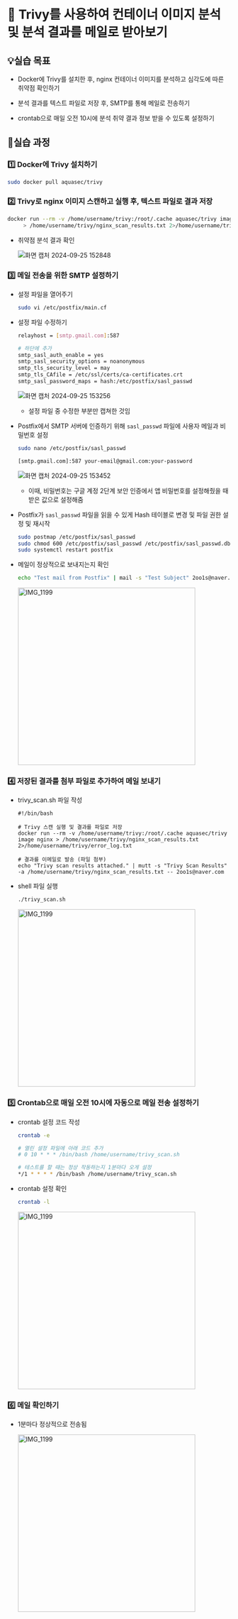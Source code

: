 # 🔮 Trivy를 사용하여 컨테이너 이미지 분석 및 분석 결과를 메일로 받아보기

## 💡실습 목표

- Docker에 Trivy를 설치한 후, nginx 컨테이너 이미지를 분석하고 심각도에 따른 취약점 확인하기
- 분석 결과를 텍스트 파일로 저장 후, SMTP를 통해 메일로 전송하기

- crontab으로 매일 오전 10시에 분석 취약 결과 정보 받을 수 있도록 설정하기

## 🧾실습 과정

### 1️⃣ Docker에 Trivy 설치하기

```bash
sudo docker pull aquasec/trivy
```

### 2️⃣ Trivy로 nginx 이미지 스캔하고 실행 후, 텍스트 파일로 결과 저장

```bash
docker run --rm -v /home/username/trivy:/root/.cache aquasec/trivy image nginx \
     > /home/username/trivy/nginx_scan_results.txt 2>/home/username/trivy/error_log.txt
```

- 취약점 분석 결과 확인

  ![화면 캡처 2024-09-25 152848](https://github.com/user-attachments/assets/2c7b43b1-7689-4bc3-91ad-0c1b3e455f4a)

### 3️⃣ 메일 전송을 위한 SMTP 설정하기

- 설정 파일을 열어주기

  ```bash
  sudo vi /etc/postfix/main.cf
  ```

- 설정 파일 수정하기

  ```bash
  relayhost = [smtp.gmail.com]:587

  # 하단에 추가
  smtp_sasl_auth_enable = yes
  smtp_sasl_security_options = noanonymous
  smtp_tls_security_level = may
  smtp_tls_CAfile = /etc/ssl/certs/ca-certificates.crt
  smtp_sasl_password_maps = hash:/etc/postfix/sasl_passwd
  ```

  ![화면 캡처 2024-09-25 153256](https://github.com/user-attachments/assets/09df0497-5a48-4b07-bb12-ddc2feea275e)

  - 설정 파일 중 수정한 부분만 캡쳐한 것임

- Postfix에서 SMTP 서버에 인증하기 위해 `sasl_passwd` 파일에 사용자 메일과 비밀번호 설정

  ```bash
  sudo nano /etc/postfix/sasl_passwd

  [smtp.gmail.com]:587 your-email@gmail.com:your-password
  ```

  ![화면 캡처 2024-09-25 153452](https://github.com/user-attachments/assets/38bf3508-13c2-4770-bc80-b2a72bcf40be)

  - 이때, 비밀번호는 구글 계정 2단계 보안 인증에서 앱 비밀번호를 설정해줬을 때 받은 값으로 설정해줌

- Postfix가 `sasl_passwd` 파일을 읽을 수 있게 Hash 테이블로 변경 및 파일 권한 설정 및 재시작

  ```bash
  sudo postmap /etc/postfix/sasl_passwd
  sudo chmod 600 /etc/postfix/sasl_passwd /etc/postfix/sasl_passwd.db
  sudo systemctl restart postfix
  ```

- 메일이 정상적으로 보내지는지 확인

  ```bash
  echo "Test mail from Postfix" | mail -s "Test Subject" 2oo1s@naver.com
  ```

  <img src="https://github.com/user-attachments/assets/1b446129-5b70-4fa8-ae30-bd01ad86efdd" alt="IMG_1199" width="400"/>

### 4️⃣ 저장된 결과를 첨부 파일로 추가하여 메일 보내기

- trivy_scan.sh 파일 작성

  ```shell
  #!/bin/bash

  # Trivy 스캔 실행 및 결과를 파일로 저장
  docker run --rm -v /home/username/trivy:/root/.cache aquasec/trivy image nginx > /home/username/trivy/nginx_scan_results.txt 2>/home/username/trivy/error_log.txt

  # 결과를 이메일로 발송 (파일 첨부)
  echo "Trivy scan results attached." | mutt -s "Trivy Scan Results" -a /home/username/trivy/nginx_scan_results.txt -- 2oo1s@naver.com
  ```

- shell 파일 실행

  ```bash
  ./trivy_scan.sh
  ```

    <img src="https://github.com/user-attachments/assets/0cda072a-f079-48c4-8156-a7a02a3f9030" alt="IMG_1199" width="400"/>

### 5️⃣ Crontab으로 매일 오전 10시에 자동으로 메일 전송 설정하기

- crontab 설정 코드 작성

  ```bash
  crontab -e

  # 열린 설정 파일에 아래 코드 추가
  # 0 10 * * * /bin/bash /home/username/trivy_scan.sh

  # 테스트를 할 때는 정상 작동하는지 1분마다 오게 설정
  */1 * * * * /bin/bash /home/username/trivy_scan.sh
  ```

- crontab 설정 확인

  ```bash
  crontab -l
  ```

  <img src="https://github.com/user-attachments/assets/8fb0ec86-c8da-4aab-9fb6-c03d5c00863e" alt="IMG_1199" width="400"/>

### 6️⃣ 메일 확인하기

- 1분마다 정상적으로 전송됨

    <img src="https://github.com/user-attachments/assets/3dc0a321-b30a-484f-9279-67de85c8274f" alt="IMG_1199" width="400"/>
